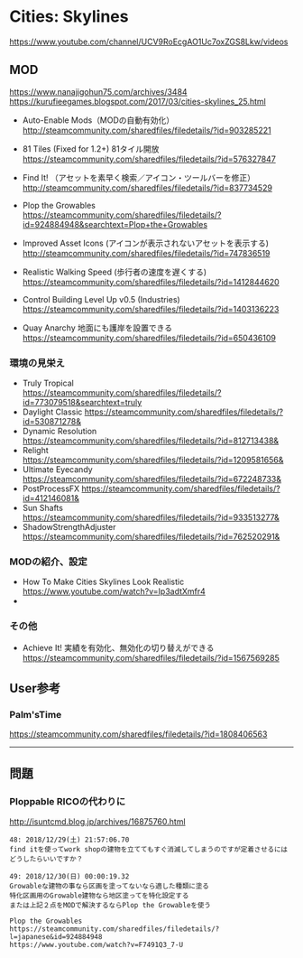 
# Cities: Skylines

https://www.youtube.com/channel/UCV9RoEcgAO1Uc7oxZGS8Lkw/videos


## MOD

https://www.nanajigohun75.com/archives/3484  
https://kurufieegames.blogspot.com/2017/03/cities-skylines_25.html  

- Auto-Enable Mods（MODの自動有効化）  
  http://steamcommunity.com/sharedfiles/filedetails/?id=903285221
- 81 Tiles (Fixed for 1.2+) 81タイル開放  
  https://steamcommunity.com/sharedfiles/filedetails/?id=576327847  
- Find It! （アセットを素早く検索／アイコン・ツールバーを修正）  
  http://steamcommunity.com/sharedfiles/filedetails/?id=837734529  
- Plop the Growables  
  https://steamcommunity.com/sharedfiles/filedetails/?id=924884948&searchtext=Plop+the+Growables  

- Improved Asset Icons (アイコンが表示されないアセットを表示する)  
  http://steamcommunity.com/sharedfiles/filedetails/?id=747836519
- Realistic Walking Speed (歩行者の速度を遅くする)  
  https://steamcommunity.com/sharedfiles/filedetails/?id=1412844620  
- Control Building Level Up v0.5 (Industries)  
  https://steamcommunity.com/sharedfiles/filedetails/?id=1403136223  
- Quay Anarchy 地面にも護岸を設置できる  
  https://steamcommunity.com/sharedfiles/filedetails/?id=650436109  



### 環境の見栄え

- Truly Tropical  
  https://steamcommunity.com/sharedfiles/filedetails/?id=773079518&searchtext=truly
- Daylight Classic
  https://steamcommunity.com/sharedfiles/filedetails/?id=530871278&
- Dynamic Resolution  
  https://steamcommunity.com/sharedfiles/filedetails/?id=812713438&  
- Relight  
  https://steamcommunity.com/sharedfiles/filedetails/?id=1209581656&  
- Ultimate Eyecandy  
  https://steamcommunity.com/sharedfiles/filedetails/?id=672248733&
- PostProcessFX
  https://steamcommunity.com/sharedfiles/filedetails/?id=412146081&  
- Sun Shafts  
  https://steamcommunity.com/sharedfiles/filedetails/?id=933513277&  
- ShadowStrengthAdjuster  
  https://steamcommunity.com/sharedfiles/filedetails/?id=762520291&  


### MODの紹介、設定

- How To Make Cities Skylines Look Realistic  
  https://www.youtube.com/watch?v=Ip3adtXmfr4  
- 
  


### その他

- Achieve It!  実績を有効化、無効化の切り替えができる  
  https://steamcommunity.com/sharedfiles/filedetails/?id=1567569285  




## User参考

### Palm'sTime

https://steamcommunity.com/sharedfiles/filedetails/?id=1808406563


- - - 


## 問題

### Ploppable RICOの代わりに

http://isuntcmd.blog.jp/archives/16875760.html

```
48: 2018/12/29(土) 21:57:06.70
find itを使ってwork shopの建物を立ててもすぐ消滅してしまうのですが定着させるにはどうしたらいいですか？

49: 2018/12/30(日) 00:00:19.32
Growableな建物の事なら区画を塗ってないなら適した種類に塗る
特化区画用のGrowable建物なら地区塗ってを特化設定する
または上記２点をMODで解決するならPlop the Growableを使う

Plop the Growables
https://steamcommunity.com/sharedfiles/filedetails/?l=japanese&id=924884948
https://www.youtube.com/watch?v=F7491Q3_7-U
```

